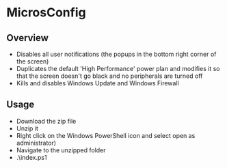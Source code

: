 # MicrosConfig

## Overview

* Disables all user notifications (the popups in the bottom right corner of the screen)
* Duplicates the default 'High Performance' power plan and modifies it so that the screen doesn't go black and no peripherals are turned off
* Kills and disables Windows Update and Windows Firewall

## Usage

* Download the zip file
* Unzip it
* Right click on the Windows PowerShell icon and select open as administrator)
* Navigate to the unzipped folder
* .\index.ps1